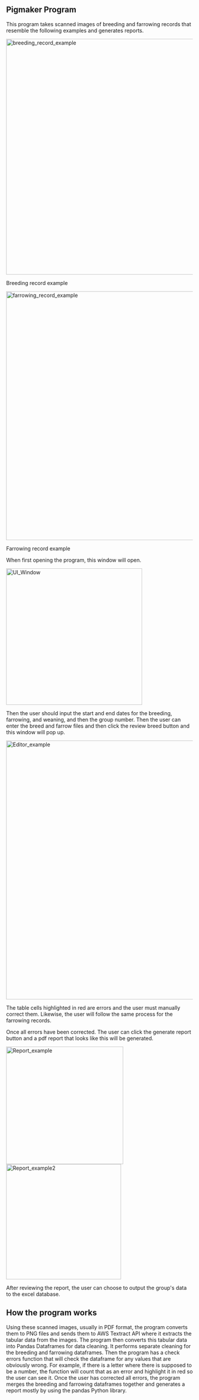 ## Pigmaker Program

This program takes scanned images of breeding and farrowing records that resemble the following examples and generates reports.

<img width="634" alt="breeding_record_example" src="https://github.com/Jakeh766/pigmaker-program/assets/77121832/dc8cf357-f228-4e43-a0c5-cbfd774ebf9b">

Breeding record example

<img width="669" alt="farrowing_record_example" src="https://github.com/Jakeh766/pigmaker-program/assets/77121832/11554c01-f90e-48a3-9932-4edfa973bc21">

Farrowing record example

When first opening the program, this window will open.

<img width="367" alt="UI_Window" src="https://github.com/Jakeh766/pigmaker-program/assets/77121832/beb11c9a-d6be-45b5-9aef-3e2b6c1307e4">

Then the user should input the start and end dates for the breeding, farrowing, and weaning, and then the group number. Then the user can enter the breed and farrow files and then click the review breed button and this window will pop up. 

<img width="696" alt="Editor_example" src="https://github.com/Jakeh766/pigmaker-program/assets/77121832/9f910e0b-9d57-4781-8b30-bcb835d532b4">

The table cells highlighted in red are errors and the user must manually correct them. Likewise, the user will follow the same process for the farrowing records. 

Once all errors have been corrected. The user can click the generate report button and a pdf report that looks like this will be generated.

<img width="316" alt="Report_example" src="https://github.com/Jakeh766/pigmaker-program/assets/77121832/f243ce00-484d-4f3d-910e-93957efb3b8a">

<img width="310" alt="Report_example2" src="https://github.com/Jakeh766/pigmaker-program/assets/77121832/64854717-2bee-4594-857f-1132cb6d1cd9">

After reviewing the report, the user can choose to output the group's data to the excel database.

## How the program works
Using these scanned images, usually in PDF format, the program converts them to PNG files and sends them to AWS Textract API where it extracts the tabular data from the images. The program then converts this tabular data into Pandas Dataframes for data cleaning. It performs separate cleaning for the breeding and farrowing dataframes. Then the program has a check errors function that will check the dataframe for any values that are obviously wrong. For example, if there is a letter where there is supposed to be a number, the function will count that as an error and highlight it in red so the user can see it. Once the user has corrected all errors, the program merges the breeding and farrowing dataframes together and generates a report mostly by using the pandas Python library.  
